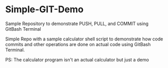 # Simple-GIT-Demo
Sample Repository to demonstrate PUSH, PULL, and COMMIT using GitBash Terminal

Simple Repo with a sample calculator shell script to demonstrate how code commits and other operations are done on actual code using GitBash Terminal.

PS: The calculator program isn't an actual calculator but just a demo
